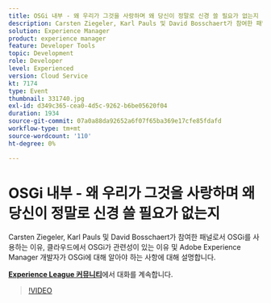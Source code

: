 ```yaml
---
title: OSGi 내부 - 왜 우리가 그것을 사랑하며 왜 당신이 정말로 신경 쓸 필요가 없는지
description: Carsten Ziegeler, Karl Pauls 및 David Bosschaert가 참여한 패널로서 OSGi를 사용하는 이유, 클라우드에서 OSGi가 관련성이 있는 이유 및 Adobe Experience Manager 개발자가 OSGi에 대해 알아야 하는 사항에 대해 설명합니다. 이 세션은 Adobe Developers Live 컨텐츠 이벤트의 일부로 전달되었습니다.
solution: Experience Manager
product: experience manager
feature: Developer Tools
topic: Development
role: Developer
level: Experienced
version: Cloud Service
kt: 7174
type: Event
thumbnail: 331740.jpg
exl-id: d349c365-cea0-4d5c-9262-b6be05620f04
duration: 1934
source-git-commit: 07a0a88da92652a6f07f65ba369e17cfe85fdafd
workflow-type: tm+mt
source-wordcount: '110'
ht-degree: 0%

---
```


# OSGi 내부 - 왜 우리가 그것을 사랑하며 왜 당신이 정말로 신경 쓸 필요가 없는지

Carsten Ziegeler, Karl Pauls 및 David Bosschaert가 참여한 패널로서 OSGi를 사용하는 이유, 클라우드에서 OSGi가 관련성이 있는 이유 및 Adobe Experience Manager 개발자가 OSGi에 대해 알아야 하는 사항에 대해 설명합니다.

**[Experience League 커뮤니티](https://adobe.ly/36Yd3v6)**&#x200B;에서 대화를 계속합니다.

>[!VIDEO](https://video.tv.adobe.com/v/331740/?quality=12&learn=on&hidetitle=true)
